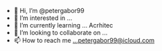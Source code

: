- 👋 Hi, I’m @petergabor99
- 👀 I’m interested in ...
- 🌱 I’m currently learning ... Acrhitec
- 💞️ I’m looking to collaborate on ...
- 📫 How to reach me ...petergabor99@icloud.com

<!---
petergabor99/petergabor99 is a ✨ special ✨ repository because its `README.md` (this file) appears on your GitHub profile.
You can click the Preview link to take a look at your changes.
--->
